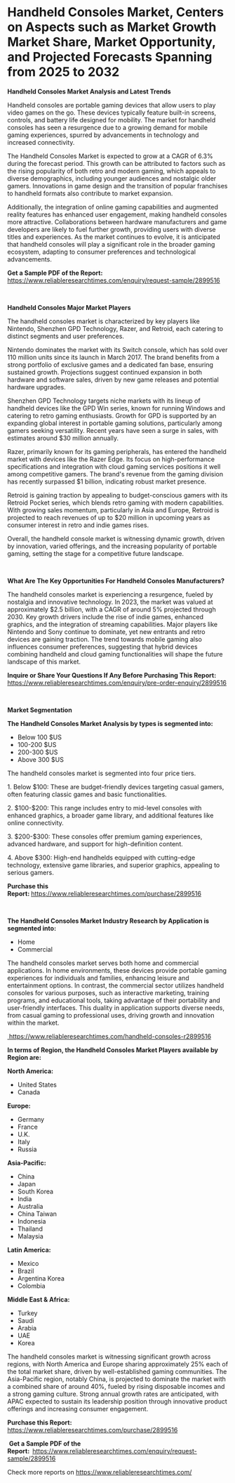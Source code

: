 <p><h1>Handheld Consoles Market, Centers on Aspects such as Market Growth Market Share, Market Opportunity, and Projected Forecasts Spanning from 2025 to 2032</h1></p><p><strong>Handheld Consoles Market Analysis and Latest Trends</strong></p>
<p><p>Handheld consoles are portable gaming devices that allow users to play video games on the go. These devices typically feature built-in screens, controls, and battery life designed for mobility. The market for handheld consoles has seen a resurgence due to a growing demand for mobile gaming experiences, spurred by advancements in technology and increased connectivity. </p><p>The Handheld Consoles Market is expected to grow at a CAGR of 6.3% during the forecast period. This growth can be attributed to factors such as the rising popularity of both retro and modern gaming, which appeals to diverse demographics, including younger audiences and nostalgic older gamers. Innovations in game design and the transition of popular franchises to handheld formats also contribute to market expansion.</p><p>Additionally, the integration of online gaming capabilities and augmented reality features has enhanced user engagement, making handheld consoles more attractive. Collaborations between hardware manufacturers and game developers are likely to fuel further growth, providing users with diverse titles and experiences. As the market continues to evolve, it is anticipated that handheld consoles will play a significant role in the broader gaming ecosystem, adapting to consumer preferences and technological advancements.</p></p>
<p><strong>Get a Sample PDF of the Report:&nbsp;</strong> <a href="https://www.reliableresearchtimes.com/enquiry/request-sample/2899516?utm_campaign=2230&utm_medium=2&utm_source=Github&utm_content=ia&utm_term=16032025&utm_id=handheld-consoles">https://www.reliableresearchtimes.com/enquiry/request-sample/2899516</a></p>
<p>&nbsp;</p>
<p><strong>Handheld Consoles Major Market Players</strong></p>
<p><p>The handheld consoles market is characterized by key players like Nintendo, Shenzhen GPD Technology, Razer, and Retroid, each catering to distinct segments and user preferences.</p><p>Nintendo dominates the market with its Switch console, which has sold over 110 million units since its launch in March 2017. The brand benefits from a strong portfolio of exclusive games and a dedicated fan base, ensuring sustained growth. Projections suggest continued expansion in both hardware and software sales, driven by new game releases and potential hardware upgrades.</p><p>Shenzhen GPD Technology targets niche markets with its lineup of handheld devices like the GPD Win series, known for running Windows and catering to retro gaming enthusiasts. Growth for GPD is supported by an expanding global interest in portable gaming solutions, particularly among gamers seeking versatility. Recent years have seen a surge in sales, with estimates around $30 million annually.</p><p>Razer, primarily known for its gaming peripherals, has entered the handheld market with devices like the Razer Edge. Its focus on high-performance specifications and integration with cloud gaming services positions it well among competitive gamers. The brand's revenue from the gaming division has recently surpassed $1 billion, indicating robust market presence.</p><p>Retroid is gaining traction by appealing to budget-conscious gamers with its Retroid Pocket series, which blends retro gaming with modern capabilities. With growing sales momentum, particularly in Asia and Europe, Retroid is projected to reach revenues of up to $20 million in upcoming years as consumer interest in retro and indie games rises.</p><p>Overall, the handheld console market is witnessing dynamic growth, driven by innovation, varied offerings, and the increasing popularity of portable gaming, setting the stage for a competitive future landscape.</p></p>
<p>&nbsp;</p>
<p><strong>What Are The Key Opportunities For Handheld Consoles Manufacturers?</strong></p>
<p><p>The handheld consoles market is experiencing a resurgence, fueled by nostalgia and innovative technology. In 2023, the market was valued at approximately $2.5 billion, with a CAGR of around 5% projected through 2030. Key growth drivers include the rise of indie games, enhanced graphics, and the integration of streaming capabilities. Major players like Nintendo and Sony continue to dominate, yet new entrants and retro devices are gaining traction. The trend towards mobile gaming also influences consumer preferences, suggesting that hybrid devices combining handheld and cloud gaming functionalities will shape the future landscape of this market.</p></p>
<p><strong>Inquire or Share Your Questions If Any Before Purchasing This Report:</strong> <a href="https://www.reliableresearchtimes.com/enquiry/pre-order-enquiry/2899516?utm_campaign=2230&utm_medium=2&utm_source=Github&utm_content=ia&utm_term=16032025&utm_id=handheld-consoles">https://www.reliableresearchtimes.com/enquiry/pre-order-enquiry/2899516</a></p>
<p>&nbsp;</p>
<p><strong>Market Segmentation</strong></p>
<p><strong>The Handheld Consoles Market Analysis by types is segmented into:</strong></p>
<p><ul><li>Below 100 $US</li><li>100-200 $US</li><li>200-300 $US</li><li>Above 300 $US</li></ul></p>
<p><p>The handheld consoles market is segmented into four price tiers. </p><p>1. Below $100: These are budget-friendly devices targeting casual gamers, often featuring classic games and basic functionalities.</p><p>2. $100-$200: This range includes entry to mid-level consoles with enhanced graphics, a broader game library, and additional features like online connectivity.</p><p>3. $200-$300: These consoles offer premium gaming experiences, advanced hardware, and support for high-definition content.</p><p>4. Above $300: High-end handhelds equipped with cutting-edge technology, extensive game libraries, and superior graphics, appealing to serious gamers.</p></p>
<p><strong>Purchase this Report:&nbsp;</strong><a href="https://www.reliableresearchtimes.com/purchase/2899516?utm_campaign=2230&utm_medium=2&utm_source=Github&utm_content=ia&utm_term=16032025&utm_id=handheld-consoles">https://www.reliableresearchtimes.com/purchase/2899516</a></p>
<p>&nbsp;</p>
<p><strong>The Handheld Consoles Market Industry Research by Application is segmented into:</strong></p>
<p><ul><li>Home</li><li>Commercial</li></ul></p>
<p><p>The handheld consoles market serves both home and commercial applications. In home environments, these devices provide portable gaming experiences for individuals and families, enhancing leisure and entertainment options. In contrast, the commercial sector utilizes handheld consoles for various purposes, such as interactive marketing, training programs, and educational tools, taking advantage of their portability and user-friendly interfaces. This duality in application supports diverse needs, from casual gaming to professional uses, driving growth and innovation within the market.</p></p>
<p><a href="https://www.reliableresearchtimes.com/handheld-consoles-r2899516?utm_campaign=2230&utm_medium=2&utm_source=Github&utm_content=ia&utm_term=16032025&utm_id=handheld-consoles">&nbsp;https://www.reliableresearchtimes.com/handheld-consoles-r2899516</a></p>
<p><strong>In terms of Region, the Handheld Consoles Market Players available by Region are:</strong></p>
<p>
    <p> <strong> North America: </strong>
        <ul>
            <li>United States</li>
            <li>Canada</li>
        </ul>
        </p> 
    <p> <strong> Europe: </strong>
        <ul>
            <li>Germany</li>
            <li>France</li>
            <li>U.K.</li>
            <li>Italy</li>
            <li>Russia</li>
        </ul>
        </p> 
    <p> <strong> Asia-Pacific: </strong>
        <ul>
            <li>China</li>
            <li>Japan</li>
            <li>South Korea</li>
            <li>India</li>
            <li>Australia</li>
            <li>China Taiwan</li>
            <li>Indonesia</li>
            <li>Thailand</li>
            <li>Malaysia</li>
        </ul>
        </p> 
    <p> <strong> Latin America: </strong>
        <ul>
            <li>Mexico</li>
            <li>Brazil</li>
            <li>Argentina Korea</li>
            <li>Colombia</li>
        </ul>
        </p> 
    <p> <strong> Middle East & Africa: </strong>
        <ul>
            <li>Turkey</li>
            <li>Saudi</li>
            <li>Arabia</li>
            <li>UAE</li>
            <li>Korea</li>
        </ul>
    </p>
    </p>
<p><p>The handheld consoles market is witnessing significant growth across regions, with North America and Europe sharing approximately 25% each of the total market share, driven by well-established gaming communities. The Asia-Pacific region, notably China, is projected to dominate the market with a combined share of around 40%, fueled by rising disposable incomes and a strong gaming culture. Strong annual growth rates are anticipated, with APAC expected to sustain its leadership position through innovative product offerings and increasing consumer engagement.</p></p>
<p><strong>Purchase this Report: </strong><a href="https://www.reliableresearchtimes.com/purchase/2899516?utm_campaign=2230&utm_medium=2&utm_source=Github&utm_content=ia&utm_term=16032025&utm_id=handheld-consoles">https://www.reliableresearchtimes.com/purchase/2899516</a></p>
<p>&nbsp;<strong>Get a Sample PDF of the Report:&nbsp;&nbsp;</strong><a href="https://www.reliableresearchtimes.com/enquiry/request-sample/2899516?utm_campaign=2230&utm_medium=2&utm_source=Github&utm_content=ia&utm_term=16032025&utm_id=handheld-consoles">https://www.reliableresearchtimes.com/enquiry/request-sample/2899516</a></p>
<p><strong></strong></p>
<p>Check more reports on <a href="https://www.reliableresearchtimes.com/?utm_campaign=2230&utm_medium=2&utm_source=Github&utm_content=ia&utm_term=16032025&utm_id=handheld-consoles">https://www.reliableresearchtimes.com/</a></p>